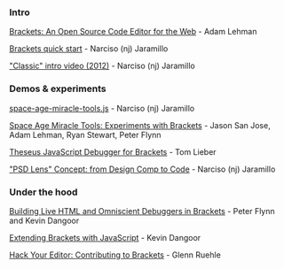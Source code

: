 ### Intro

[Brackets: An Open Source Code Editor for the Web](http://tv.adobe.com/watch/max-2013/brackets-an-open-source-code-editor-for-the-web/) - Adam Lehman

[Brackets quick start](http://www.youtube.com/watch?v=VKitqLpJtAY) - Narciso (nj) Jaramillo

["Classic" intro video (2012)](http://www.youtube.com/watch?v=rvo3Mv1Z4qU) - Narciso (nj) Jaramillo

### Demos & experiments

[space-age-miracle-tools.js](http://t.co/QOjDEl7vTy) - Narciso (nj) Jaramillo

[Space Age Miracle Tools: Experiments with Brackets](http://tv.adobe.com/watch/max-2013/space-age-miracle-tools-experiments-with-brackets/) - Jason San Jose, Adam Lehman, Ryan Stewart, Peter Flynn

[Theseus JavaScript Debugger for Brackets](http://www.youtube.com/watch?v=T6d5C3rLeFY) - Tom Lieber

["PSD Lens" Concept: from Design Comp to Code](http://www.youtube.com/watch?v=xAP8CSMEwZ8) - Narciso (nj) Jaramillo

### Under the hood

[Building Live HTML and Omniscient Debuggers in Brackets](http://www.youtube.com/watch?v=Axpi1_OVSdo) - Peter Flynn and Kevin Dangoor

[Extending Brackets with JavaScript](http://tv.adobe.com/watch/max-2013/extending-brackets-with-javascript/) - Kevin Dangoor

[Hack Your Editor: Contributing to Brackets](http://tv.adobe.com/watch/max-2013/hack-your-editor-contributing-to-brackets/) - Glenn Ruehle